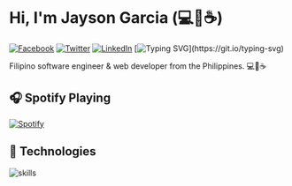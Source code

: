# Hi, I'm Jayson Garcia (💻💖☕)

[![Facebook](https://img.shields.io/badge/Facebook-%231877F2.svg?&style=flat-square&logo=facebook&logoColor=white)](https://www.facebook.com/jaysonegarcia) [![Twitter](https://img.shields.io/badge/Twitter-%231DA1F2.svg?&style=flat-square&logo=twitter&logoColor=white)](https://mobile.twitter.com/jegsonn) [![LinkedIn](https://img.shields.io/badge/LinkedIn-%230077B5.svg?&style=flat-square&logo=linkedin&logoColor=white)](https://www.linkedin.com/in/hallowichig0)
[![Typing SVG](https://readme-typing-svg.herokuapp.com?font=comfortaa&color=016EEA&size=24&width=500&lines=Filipino+Software+Engineer;Web+Developer;Nice+to+meet+you...)](https://git.io/typing-svg)

Filipino software engineer & web developer from the Philippines. 💻💖☕

## 🎧 Spotify Playing

[![Spotify](https://readme-spotify.warengonzaga.com/api/spotify)](https://open.spotify.com/user/22llhube73kw25xltxunvep4i)

## 🔧 Technologies

![skills](https://skillicons.dev/icons?i=wordpress,drupal,laravel,php.html,css,sass,js,jquery,nodejs,react,nextjs,mysql,linux,docker,git,bash,nginx,vscode&theme=light)